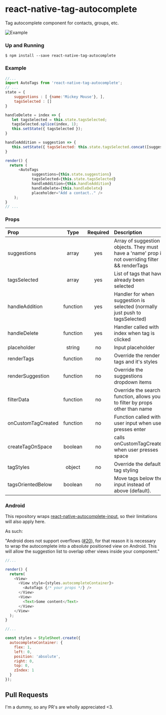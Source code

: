 # react-native-tag-autocomplete

Tag autocomplete component for contacts, groups, etc.

![Example](https://raw.githubusercontent.com/JoeRoddy/react-native-tag-autocomplete/master/tag.gif)

### Up and Running

```shell
$ npm install --save react-native-tag-autocomplete
```

### Example

```javascript
//...
import AutoTags from 'react-native-tag-autocomplete';
// ...
state = {
    suggestions : [ {name:'Mickey Mouse'}, ],
    tagsSelected : []
}

handleDelete = index => {
   let tagsSelected = this.state.tagsSelected;
   tagsSelected.splice(index, 1);
   this.setState({ tagsSelected });
}

handleAddition = suggestion => {
   this.setState({ tagsSelected: this.state.tagsSelected.concat([suggestion]) });
}

render() {
  return (
      <AutoTags
            suggestions={this.state.suggestions}
            tagsSelected={this.state.tagsSelected}
            handleAddition={this.handleAddition}
            handleDelete={this.handleDelete}
            placeholder="Add a contact.." />
    );
}
// ...
```

### Props

| Prop               |   Type   | Required | Description                                                                                      |
| :----------------- | :------: | :------: | :----------------------------------------------------------------------------------------------- |
| suggestions        |  array   |   yes    | Array of suggestion objects. They must have a 'name' prop if not overriding filter && renderTags |
| tagsSelected       |  array   |   yes    | List of tags that have already been selected                                                     |
| handleAddition     | function |   yes    | Handler for when suggestion is selected (normally just push to tagsSelected)                     |
| handleDelete       | function |   yes    | Handler called with index when tag is clicked                                                    |
| placeholder        |  string  |    no    | Input placeholder                                                                                |
| renderTags         | function |    no    | Override the render tags and it's styles                                                         |
| renderSuggestion   | function |    no    | Override the suggestions dropdown items                                                          |
| filterData         | function |    no    | Override the search function, allows you to filter by props other than name                      |
| onCustomTagCreated | function |    no    | Function called with user input when user presses enter                                          |
| createTagOnSpace   | boolean  |    no    | calls onCustomTagCreated when user presses space                                                 |
| tagStyles          |  object  |    no    | Override the default tag styling                                                                 |
| tagsOrientedBelow  | boolean  |    no    | Move tags below the input instead of above (default).                                            |

### Android

This repository wraps [react-native-autocomplete-input](https://github.com/l-urence/react-native-autocomplete-input), so their limitations will also apply here.

As such:

"Android does not support overflows ([#20](https://github.com/l-urence/react-native-autocomplete-input/issues/20)), for that reason it is necessary to wrap the autocomplete into a _absolute_ positioned view on Android. This will allow the suggestion list to overlap other views inside your component."

```javascript
//...

render() {
  return(
    <View>
      <View style={styles.autocompleteContainer}>
        <AutoTags {/* your props */} />
      </View>
      <View>
        <Text>Some content</Text>
      </View>
    </View>
  );
}

//...

const styles = StyleSheet.create({
  autocompleteContainer: {
    flex: 1,
    left: 0,
    position: 'absolute',
    right: 0,
    top: 0,
    zIndex: 1
  }
});
```


## Pull Requests

I'm a dummy, so any PR's are wholly appreciated <3.
